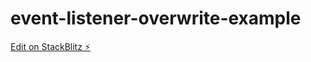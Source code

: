 # event-listener-overwrite-example

[Edit on StackBlitz ⚡️](https://stackblitz.com/edit/event-listener-overwrite-example)